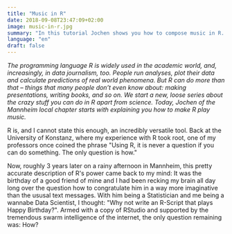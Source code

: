 ```yaml
---
title: "Music in R"
date: 2018-09-08T23:47:09+02:00
image: music-in-r.jpg
summary: "In this tutorial Jochen shows you how to compose music in R. While R is usually used in academia today you'll learn how to become the next Jimmy Hendrix."
language: "en"
draft: false
---
```


_The programming language R is widely used in the academic world, and, increasingly, in data journalism, too. People run analyses, plot their data and calculate predictions of real world phenomena. But R can do more than that – things that many people don’t even know about: making presentations, writing books, and so on. We start a new, loose series about the crazy stuff you can do in R apart from science. Today, Jochen of the Mannheim local chapter starts with explaining you how to make R play music._

R is, and I cannot state this enough, an incredibly versatile tool. Back at the University of Konstanz, where my experience with R took root, one of my professors once coined the phrase "Using R, it is never a question if you can do something. The only question is how."

Now, roughly 3 years later on a rainy afternoon in Mannheim, this pretty accurate description of R's power came back to my mind: It was the birthday of a good friend of mine and I had been recking my brain all day long over the question how to congratulate him in a way more imaginative than the ususal text messages. With him being a Statistician and me being a wannabe Data Scientist, I thought: "Why not write an R-Script that plays Happy Birthday?". Armed with a copy of RStudio and supported by the tremendous swarm intelligence of the internet, the only question remaining was: How?